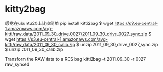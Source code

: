 # kitty2bag

感觉在ubuntu20上比较简单 
pip install kitti2bag
$ wget https://s3.eu-central-1.amazonaws.com/avg-kitti/raw_data/2011_09_30_drive_0027/2011_09_30_drive_0027_sync.zip
$ wget https://s3.eu-central-1.amazonaws.com/avg-kitti/raw_data/2011_09_30_calib.zip
$ unzip 2011_09_30_drive_0027_sync.zip
$ unzip 2011_09_30_calib.zip

Transform the RAW data to a ROS bag
kitti2bag -t 2011_09_30 -r 0027 raw_synced
